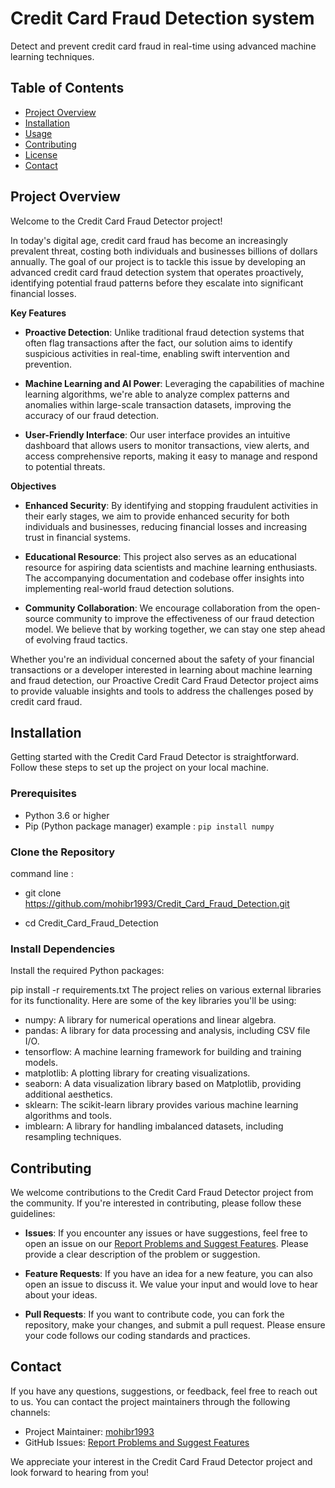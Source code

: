 # Credit Card Fraud Detection system

Detect and prevent credit card fraud in real-time using advanced machine learning techniques.

## Table of Contents

- [Project Overview](#project-overview)
- [Installation](#installation)
- [Usage](#usage)
- [Contributing](#contributing)
- [License](#license)
- [Contact](#contact)

## Project Overview

Welcome to the  Credit Card Fraud Detector project!

In today's digital age, credit card fraud has become an increasingly prevalent threat, costing both individuals and businesses billions of dollars annually. The goal of our project is to tackle this issue by developing an advanced credit card fraud detection system that operates proactively, identifying potential fraud patterns before they escalate into significant financial losses.


**Key Features**
- **Proactive Detection**: Unlike traditional fraud detection systems that often flag transactions after the fact, our solution aims to identify suspicious activities in real-time, enabling swift intervention and prevention.

- **Machine Learning and AI Power**: Leveraging the capabilities of machine learning algorithms, we're able to analyze complex patterns and anomalies within large-scale transaction datasets, improving the accuracy of our fraud detection.

- **User-Friendly Interface**: Our user interface provides an intuitive dashboard that allows users to monitor transactions, view alerts, and access comprehensive reports, making it easy to manage and respond to potential threats.


**Objectives**
- **Enhanced Security**: By identifying and stopping fraudulent activities in their early stages, we aim to provide enhanced security for both individuals and businesses, reducing financial losses and increasing trust in financial systems.

- **Educational Resource**: This project also serves as an educational resource for aspiring data scientists and machine learning enthusiasts. The accompanying documentation and codebase offer insights into implementing real-world fraud detection solutions.

- **Community Collaboration**: We encourage collaboration from the open-source community to improve the effectiveness of our fraud detection model. We believe that by working together, we can stay one step ahead of evolving fraud tactics.

Whether you're an individual concerned about the safety of your financial transactions or a developer interested in learning about machine learning and fraud detection, our Proactive Credit Card Fraud Detector project aims to provide valuable insights and tools to address the challenges posed by credit card fraud.



## Installation

Getting started with the  Credit Card Fraud Detector is straightforward. Follow these steps to set up the project on your local machine.

### Prerequisites

- Python 3.6 or higher
- Pip (Python package manager)
example : `pip install numpy`

### Clone the Repository

command line : 

- git clone https://github.com/mohibr1993/Credit_Card_Fraud_Detection.git

- cd Credit_Card_Fraud_Detection

### Install Dependencies



Install the required Python packages:


pip install -r requirements.txt
The project relies on various external libraries for its functionality. Here are some of the key libraries you'll be using:

- numpy: A library for numerical operations and linear algebra.
- pandas: A library for data processing and analysis, including CSV file I/O.
- tensorflow: A machine learning framework for building and training models.
- matplotlib: A plotting library for creating visualizations.
- seaborn: A data visualization library based on Matplotlib, providing additional aesthetics.
- sklearn: The scikit-learn library provides various machine learning algorithms and tools.
- imblearn: A library for handling imbalanced datasets, including resampling techniques.


## Contributing

We welcome contributions to the  Credit Card Fraud Detector project from the community. If you're interested in contributing, please follow these guidelines:

- **Issues**: If you encounter any issues or have suggestions, feel free to open an issue on our [Report Problems and Suggest Features](https://github.com/mohibr1993/Credit_Card_Fraud_Detection.git/issues). Please provide a clear description of the problem or suggestion.

- **Feature Requests**: If you have an idea for a new feature, you can also open an issue to discuss it. We value your input and would love to hear about your ideas.

- **Pull Requests**: If you want to contribute code, you can fork the repository, make your changes, and submit a pull request. Please ensure your code follows our coding standards and practices.

## Contact

If you have any questions, suggestions, or feedback, feel free to reach out to us. You can contact the project maintainers through the following channels:

- Project Maintainer: [mohibr1993](mailto:m.e.mohibr@gmail.com)
- GitHub Issues:  [Report Problems and Suggest Features](https://github.com/mohibr1993/Credit_Card_Fraud_Detection.git/issues)

We appreciate your interest in the Credit Card Fraud Detector project and look forward to hearing from you!





